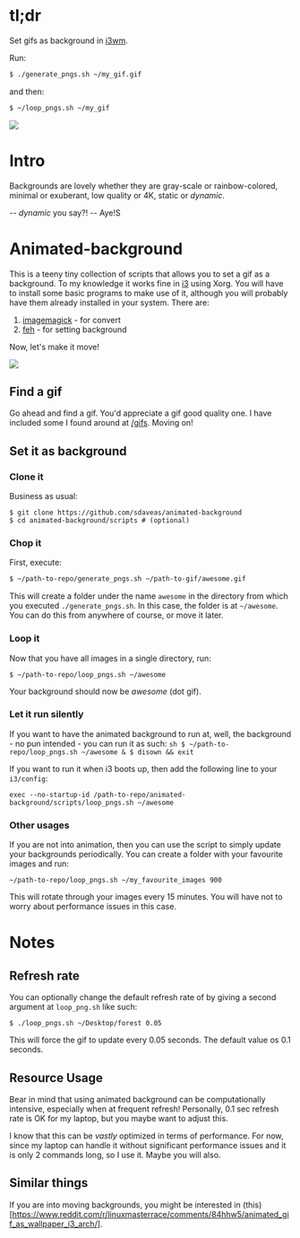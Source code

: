 # tl;dr

Set gifs as background in [i3wm](https://wiki.archlinux.org/index.php/I3).

Run:
```sh
$ ./generate_pngs.sh ~/my_gif.gif
```
and then:
```sh
$ ~/loop_pngs.sh ~/my_gif
```

![](animated-background.gif)

# Intro

Backgrounds are lovely whether they are gray-scale or rainbow-colored, minimal
or exuberant, low quality or 4K, static or $dynamic$.

-- $dynamic$ you say?!
-- Aye!S

# Animated-background

This is a teeny tiny collection of scripts that allows you to set a gif as a
background. To my knowledge it works fine in
[i3](https://wiki.archlinux.org/index.php/I3) using Xorg. You will have to
install some basic programs to make use of it, although you will probably have
them already installed in your system. There are:

1. [imagemagick](https://imagemagick.org/index.php) - for convert
2. [feh](https://feh.finalrewind.org/) - for setting background

Now, let's make it move!

![](scott.gif)

## Find a gif

Go ahead and find a gif. You'd appreciate a gif good quality one. I have
included some I found around at
[/gifs](https://github.com/sdaveas/animated-background/tree/master/gifs).
Moving on!

## Set it as background

### Clone it

Business as usual:
```
$ git clone https://github.com/sdaveas/animated-background
$ cd animated-background/scripts # (optional)
```

### Chop it

First, execute:
```sh
$ ~/path-to-repo/generate_pngs.sh ~/path-to-gif/awesome.gif
```

This will create a folder under the name `awesome` in the directory from which
you executed `./generate_pngs.sh`. In this case, the folder is at `~/awesome`.
You can do this from anywhere of course, or move it later.

### Loop it

Now that you have all images in a single directory, run:
```
$ ~/path-to-repo/loop_pngs.sh ~/awesome
```
Your background should now be _awesome_ (dot gif).

### Let it run silently

If you want to have the animated background to run at, well, the background -
no pun intended - you can run it as such: ```sh $ ~/path-to-repo/loop_pngs.sh
~/awesome & $ disown && exit ```

If you want to run it when i3 boots up, then add the following line to your `i3/config`:

```
exec --no-startup-id /path-to-repo/animated-background/scripts/loop_pngs.sh ~/awesome
```

### Other usages

If you are not into animation, then you can use the script to simply
update your backgrounds periodically. You can create a folder with your favourite images and run:

```
~/path-to-repo/loop_pngs.sh ~/my_favourite_images 900
```

This will rotate through your images every 15 minutes. You will have not to
worry about performance issues in this case.

# Notes

## Refresh rate

You can optionally change the default refresh rate of by giving a second
argument at `loop_png.sh` like such:

```
$ ./loop_pngs.sh ~/Desktop/forest 0.05
```
This will force the gif to update every 0.05 seconds. The default value os 0.1 seconds.

## Resource Usage

Bear in mind that using animated background can be computationally intensive,
especially when at frequent refresh! Personally, 0.1 sec refresh rate is OK for
my laptop, but you maybe want to adjust this.

I know that this can be _vastly_ optimized in terms of performance. For now,
since my laptop can handle it without significant performance issues and it is
only 2 commands long, so I use it. Maybe you will also.

## Similar things

If you are into moving backgrounds, you might be interested in
(this)[https://www.reddit.com/r/linuxmasterrace/comments/84hhw5/animated_gif_as_wallpaper_i3_arch/].
